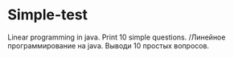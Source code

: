 # Simple-test
Linear programming in java. Print 10 simple questions. /Линейное программирование на java. Выводи 10 простых вопросов.  
